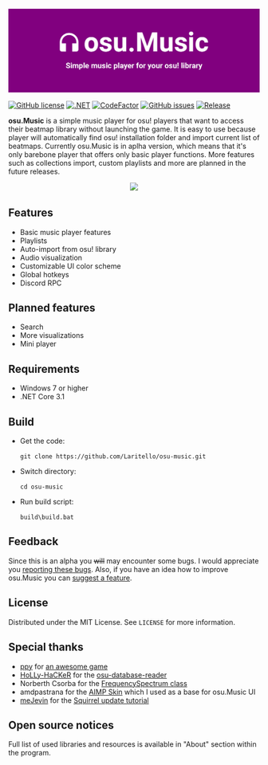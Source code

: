 ![osu.Music](https://github.com/Laritello/osu-music/blob/main/.github/README/header.jpg?raw=true)

[![GitHub license](https://img.shields.io/github/license/Laritello/osu-music)](https://github.com/Laritello/osu-music/blob/main/LICENSE)
[![.NET](https://github.com/Laritello/osu-music/actions/workflows/dotnet.yml/badge.svg)](https://github.com/Laritello/osu-music/actions/workflows/dotnet.yml)
[![CodeFactor](https://www.codefactor.io/repository/github/laritello/osu-music/badge)](https://www.codefactor.io/repository/github/laritello/osu-music)
[![GitHub issues](https://img.shields.io/github/issues/Laritello/osu-music)](https://github.com/Laritello/osu-music/issues)
[![Release](https://img.shields.io/github/v/release/laritello/osu-music?display_name=release)](https://github.com/Laritello/osu-music/releases/latest)

**osu.Music** is a simple music player for osu! players that want to access their beatmap library without launching the game. It is easy to use because player will automatically find osu! installation folder and import current list of beatmaps. Currently osu.Music is in aplha version, which means that it's only barebone player that offers only basic player functions. More features such as collections import, custom playlists and more are planned in the future releases.

<p align="center">
  <img width=800 src="https://i.imgur.com/lfU1TfU.png">
</p>

## Features

* Basic music player features
* Playlists
* Auto-import from osu! library
* Audio visualization
* Customizable UI color scheme
* Global hotkeys
* Discord RPC

## Planned features

* Search
* More visualizations
* Mini player

## Requirements

* Windows 7 or higher
* .NET Core 3.1

## Build

* Get the code:
    ```
    git clone https://github.com/Laritello/osu-music.git
    ```
* Switch directory:
    ```
    cd osu-music
    ```
* Run build script: 
    ```
    build\build.bat
    ```
## Feedback

Since this is an alpha you ~~will~~ may encounter some bugs. I would appreciate you <a href="https://github.com/laritello/osu-music/issues">reporting these bugs</a>. Also, if you have an idea how to improve osu.Music you can <a href="https://github.com/laritello/osu-music/issues">suggest a feature</a>.

## License

Distributed under the MIT License. See `LICENSE` for more information.

## Special thanks
* <a href="https://github.com/ppy">ppy</a> for <a href="https://osu.ppy.sh/home">an awesome game</a>
* <a href="https://github.com/HoLLy-HaCKeR">HoLLy-HaCKeR</a> for the <a href="https://github.com/HoLLy-HaCKeR/osu-database-reader">osu-database-reader</a> 
* Norberth Csorba for the <a href="https://stackoverflow.com/questions/55599743/naudio-fft-returns-small-and-equal-magnitude-values-for-all-frequencies">FrequencySpectrum class</a>
* amdpastrana for the <a href="https://www.aimp.ru/forum/index.php?topic=60001.0">AIMP Skin</a> which I used as a base for osu.Music UI
* <a href="https://github.com/meJevin">meJevin</a> for the <a href="https://www.youtube.com/watch?v=nwsEi0JZM3k">Squirrel update tutorial</a>

## Open source notices
Full list of used libraries and resources is available in "About" section within the program.
